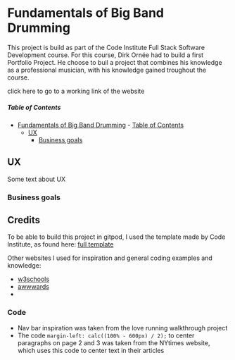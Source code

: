 # Fundamentals of Big Band Drumming

This project is build as part of the Code Institute Full Stack Software Development course. For this course, 
Dirk Ornée had to build a first Portfolio Project. He choose to buil a project that combines his knowledge as a professional musician, with his knowledge gained troughout the course. 

click here to go to a working link of the website

##### Table of Contents

- [Fundamentals of Big Band Drumming](#fundamentals-of-big-band-drumming)
        - [Table of Contents](#table-of-contents)
  - [UX](#ux)
    - [Business goals](#business-goals)

## UX
Some text about UX

### Business goals

## Credits

To be able to build this project in gitpod, I used the template made by Code Institute, as found here: [full template](https://github.com/Code-Institute-Org/gitpod-full-template)

Other websites I used for inspiration and general coding examples and knowledge:
* [w3schools](https://www.w3schools.com/)
* [awwwards](https://www.awwwards.com/)
* 

### Code
* Nav bar inspiration was taken from the love running walkthrough project
* The code `margin-left: calc((100% - 600px) / 2);` to center paragraphs on page 2 and 3 was taken from the NYtimes website, which uses this code to center text in their articles